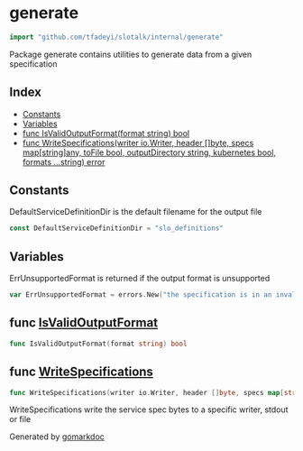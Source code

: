 <!-- Code generated by gomarkdoc. DO NOT EDIT -->

# generate

```go
import "github.com/tfadeyi/slotalk/internal/generate"
```

Package generate contains utilities to generate data from a given specification

## Index

- [Constants](<#constants>)
- [Variables](<#variables>)
- [func IsValidOutputFormat\(format string\) bool](<#IsValidOutputFormat>)
- [func WriteSpecifications\(writer io.Writer, header \[\]byte, specs map\[string\]any, toFile bool, outputDirectory string, kubernetes bool, formats ...string\) error](<#WriteSpecifications>)


## Constants

<a name="DefaultServiceDefinitionDir"></a>DefaultServiceDefinitionDir is the default filename for the output file

```go
const DefaultServiceDefinitionDir = "slo_definitions"
```

## Variables

<a name="ErrUnsupportedFormat"></a>ErrUnsupportedFormat is returned if the output format is unsupported

```go
var ErrUnsupportedFormat = errors.New("the specification is in an invalid format")
```

<a name="IsValidOutputFormat"></a>
## func [IsValidOutputFormat](<https://github.com/tfadeyi/sloth-simple-comments/blob/main/internal/generate/generate.go#L24>)

```go
func IsValidOutputFormat(format string) bool
```



<a name="WriteSpecifications"></a>
## func [WriteSpecifications](<https://github.com/tfadeyi/sloth-simple-comments/blob/main/internal/generate/generate.go#L34>)

```go
func WriteSpecifications(writer io.Writer, header []byte, specs map[string]any, toFile bool, outputDirectory string, kubernetes bool, formats ...string) error
```

WriteSpecifications write the service spec bytes to a specific writer, stdout or file

Generated by [gomarkdoc](<https://github.com/princjef/gomarkdoc>)
